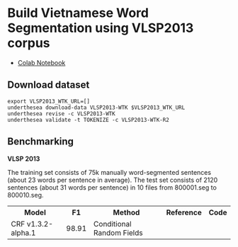 # Build Vietnamese Word Segmentation using VLSP2013 corpus

* [Colab Notebook](https://colab.research.google.com/drive/1TooB3dyGWB86YkFjTKM4l8rkuTUCQDs2?usp=sharing)

## Download dataset 

``` 
export VLSP2013_WTK_URL=[]
underthesea download-data VLSP2013-WTK $VLSP2013_WTK_URL
underthesea revise -c VLSP2013-WTK
underthesea validate -t TOKENIZE -c VLSP2013-WTK-R2
```

## Benchmarking

**VLSP 2013**

The training set consists of 75k manually word-segmented sentences (about 23 words per sentence in average). The test set consists of 2120 sentences (about 31 words per sentence) in 10 files from 800001.seg to 800010.seg.

<table>
  <tr>
    <th>Model</th>
    <th>F1</th>
    <th>Method</th>
    <th>Reference</th>
    <th>Code</th>
  </tr>
  <tr>
    <td>CRF v1.3.2-alpha.1</td>
    <td>98.91</td>
    <td>Conditional Random Fields</td>
    <td></td>
    <td></td>
  </tr>
</table>